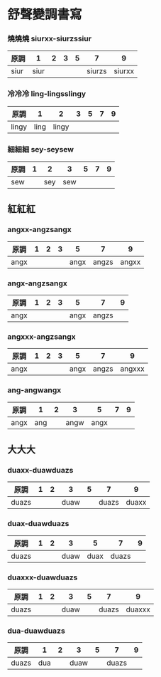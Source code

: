 # 舒聲變調書寫

### 燒燒燒 siurxx-siurzssiur

| 原調 | 1 | 2 | 3 | 5 | 7 | 9 |
| --- | --- | --- | --- | --- | --- | --- |
| siur | siur | | | | siurzs | siurxx |

### 冷冷冷 ling-lingsslingy

| 原調 | 1 | 2 | 3 | 5 | 7 | 9 |
| --- | --- | --- | --- | --- | --- | --- |
| lingy | ling | lingy | | | | |

### 細細細 sey-seysew

| 原調 | 1 | 2 | 3 | 5 | 7 | 9 |
| --- | --- | --- | --- | --- | --- | --- |
| sew | | sey | sew | | | |

## 紅紅紅

### angxx-angzsangx

| 原調 | 1 | 2 | 3 | 5 | 7 | 9 |
| --- | --- | --- | --- | --- | --- | --- |
| angx | | | | angx | angzs | angxx |

### angx-angzsangx

| 原調 | 1 | 2 | 3 | 5 | 7 | 9 |
| --- | --- | --- | --- | --- | --- | --- |
| angx | | | | angx | angzs | |

### angxxx-angzsangx

| 原調 | 1 | 2 | 3 | 5 | 7 | 9 |
| --- | --- | --- | --- | --- | --- | --- |
| angx | | | | angx | angzs | angxxx |

### ang-angwangx

| 原調 | 1 | 2 | 3 | 5 | 7 | 9 |
| --- | --- | --- | --- | --- | --- | --- |
| angx | ang | | angw | angx | | |

## 大大大

### duaxx-duawduazs

| 原調 | 1 | 2 | 3 | 5 | 7 | 9 |
| --- | --- | --- | --- | --- | --- | --- |
| duazs | | | duaw | | duazs | duaxx |

### duax-duawduazs

| 原調 | 1 | 2 | 3 | 5 | 7 | 9 |
| --- | --- | --- | --- | --- | --- | --- |
| duazs | | | duaw | duax | duazs | |

### duaxxx-duawduazs

| 原調 | 1 | 2 | 3 | 5 | 7 | 9 |
| --- | --- | --- | --- | --- | --- | --- |
| duazs | | | duaw | | duazs | duaxxx |

### dua-duawduazs

| 原調 | 1 | 2 | 3 | 5 | 7 | 9 |
| --- | --- | --- | --- | --- | --- | --- |
| duazs | dua | | duaw | | duazs | |
